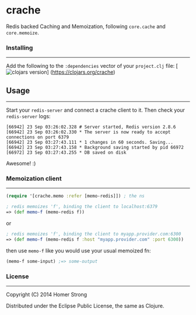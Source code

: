 crache
==========
Redis backed Caching and Memoization, following `core.cache` and `core.memoize`.

### Installing
-------
Add the following to the `:dependencies` vector of your `project.clj` file:
[![clojars version](https://clojars.org/crache/latest-version.svg?raw=true)]
(https://clojars.org/crache)

## Usage
-------
Start your `redis-server` and connect a crache client to it. 
Then check your `redis-server` logs:
```
[66942] 23 Sep 03:26:02.328 # Server started, Redis version 2.8.6
[66942] 23 Sep 03:26:02.330 * The server is now ready to accept connections on port 6379
[66942] 23 Sep 03:27:43.111 * 1 changes in 60 seconds. Saving...
[66942] 23 Sep 03:27:43.158 * Background saving started by pid 66972
[66972] 23 Sep 03:27:43.255 * DB saved on disk
```
Awesome! :)

### Memoization client
-------
```clj
(require '[crache.memo :refer [memo-redis]]) ; the ns
```
```clj
; redis memoizes 'f', binding the client to localhost:6379
=> (def memo-f (memo-redis f))
```
or
```clj
; redis memoizes 'f', binding the client to myapp.provider.com:6300
=> (def memo-f (memo-redis f :host "myapp.provider.com" :port 6300))
```
then use `memo-f` like you would use your usual memoized fn:
```clj
(memo-f some-input) ;=> some-output
```

### License
-------
Copyright (C) 2014 Homer Strong

Distributed under the Eclipse Public License, the same as Clojure.
